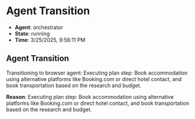 # Agent Transition

- **Agent**: orchestrator
- **State**: running
- **Time**: 3/25/2025, 9:56:11 PM

## Agent Transition

Transitioning to browser agent: Executing plan step: Book accommodation using alternative platforms like Booking.com or direct hotel contact, and book transportation based on the research and budget.

**Reason**: Executing plan step: Book accommodation using alternative platforms like Booking.com or direct hotel contact, and book transportation based on the research and budget.

